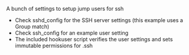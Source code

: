 
A bunch of settings to setup jump users for ssh

- Check sshd_config for the SSH server settings (this
  example uses a Group match)
- Check ssh_config for an example user setting
- The included hookuser script verifies the user
  settings and sets immutable permissions for .ssh



